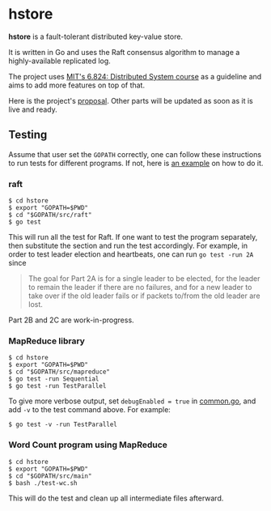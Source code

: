 # hstore

**hstore** is a fault-tolerant distributed key-value store. 

It is written in Go and uses the Raft consensus algorithm 
to manage a highly-available replicated log.

The project uses [MIT's 6.824: Distributed
System course](https://pdos.csail.mit.edu/6.824/) as a guideline and aims to
add more features on top of that.

Here is the project's [proposal](PROPOSAL.md). Other parts will be updated as
soon as it is live and ready.

## Testing

Assume that user set the `GOPATH` correctly, one can follow these instructions 
to run tests for different programs. If not, here is
[an example](https://github.com/hoanhan101/go-playground) on how to do it.

### raft

```
$ cd hstore
$ export "GOPATH=$PWD" 
$ cd "$GOPATH/src/raft"
$ go test
```

This will run all the test for Raft. If one want to test the program
separately, then substitute the section and run the test accordingly.
For example, in order to test leader election and heartbeats, one can run `go
test -run 2A` since

> The goal for Part 2A is for a single leader to be elected, for the leader to
> remain the leader if there are no failures, and for a new leader to take over
> if the old leader fails or if packets to/from the old leader are lost.

Part 2B and 2C are work-in-progress.

### MapReduce library

```
$ cd hstore
$ export "GOPATH=$PWD" 
$ cd "$GOPATH/src/mapreduce"
$ go test -run Sequential
$ go test -run TestParallel
```

To give more verbose output, set `debugEnabled = true` in
[common.go](common.go), and add `-v` to the test command above. For example:

```
$ go test -v -run TestParallel
```

### Word Count program using MapReduce

```
$ cd hstore
$ export "GOPATH=$PWD"
$ cd "$GOPATH/src/main"
$ bash ./test-wc.sh
```

This will do the test and clean up all intermediate files afterward.
